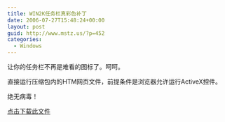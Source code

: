 ```yaml
---
title: WIN2K任务栏真彩色补丁
date: 2006-07-27T15:48:24+00:00
layout: post
guid: http://www.mstz.us/?p=452
categories:
  - Windows
---
```


让你的任务栏不再是难看的图标了。呵呵。

直接运行压缩包内的HTM网页文件，前提条件是浏览器允许运行ActiveX控件。

绝无病毒！

[点击下载此文件](attachments/month_0607/g2006726234811.zip)